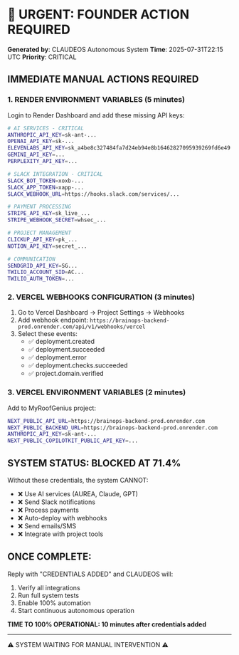 # 🚨 URGENT: FOUNDER ACTION REQUIRED

**Generated by**: CLAUDEOS Autonomous System
**Time**: 2025-07-31T22:15 UTC
**Priority**: CRITICAL

## IMMEDIATE MANUAL ACTIONS REQUIRED

### 1. RENDER ENVIRONMENT VARIABLES (5 minutes)

Login to Render Dashboard and add these missing API keys:

```bash
# AI SERVICES - CRITICAL
ANTHROPIC_API_KEY=sk-ant-...
OPENAI_API_KEY=sk-...
ELEVENLABS_API_KEY=sk_a4be8c327484fa7d24eb94e8b16462827095939269fd6e49
GEMINI_API_KEY=...
PERPLEXITY_API_KEY=...

# SLACK INTEGRATION - CRITICAL
SLACK_BOT_TOKEN=xoxb-...
SLACK_APP_TOKEN=xapp-...
SLACK_WEBHOOK_URL=https://hooks.slack.com/services/...

# PAYMENT PROCESSING
STRIPE_API_KEY=sk_live_...
STRIPE_WEBHOOK_SECRET=whsec_...

# PROJECT MANAGEMENT
CLICKUP_API_KEY=pk_...
NOTION_API_KEY=secret_...

# COMMUNICATION
SENDGRID_API_KEY=SG...
TWILIO_ACCOUNT_SID=AC...
TWILIO_AUTH_TOKEN=...
```

### 2. VERCEL WEBHOOKS CONFIGURATION (3 minutes)

1. Go to Vercel Dashboard → Project Settings → Webhooks
2. Add webhook endpoint: `https://brainops-backend-prod.onrender.com/api/v1/webhooks/vercel`
3. Select these events:
   - ✅ deployment.created
   - ✅ deployment.succeeded
   - ✅ deployment.error
   - ✅ deployment.checks.succeeded
   - ✅ project.domain.verified

### 3. VERCEL ENVIRONMENT VARIABLES (2 minutes)

Add to MyRoofGenius project:

```bash
NEXT_PUBLIC_API_URL=https://brainops-backend-prod.onrender.com
NEXT_PUBLIC_BACKEND_URL=https://brainops-backend-prod.onrender.com
ANTHROPIC_API_KEY=sk-ant-...
NEXT_PUBLIC_COPILOTKIT_PUBLIC_API_KEY=...
```

## SYSTEM STATUS: BLOCKED AT 71.4%

Without these credentials, the system CANNOT:
- ❌ Use AI services (AUREA, Claude, GPT)
- ❌ Send Slack notifications
- ❌ Process payments
- ❌ Auto-deploy with webhooks
- ❌ Send emails/SMS
- ❌ Integrate with project tools

## ONCE COMPLETE:

Reply with "CREDENTIALS ADDED" and CLAUDEOS will:
1. Verify all integrations
2. Run full system tests
3. Enable 100% automation
4. Start continuous autonomous operation

**TIME TO 100% OPERATIONAL: 10 minutes after credentials added**

---
⚠️ SYSTEM WAITING FOR MANUAL INTERVENTION ⚠️